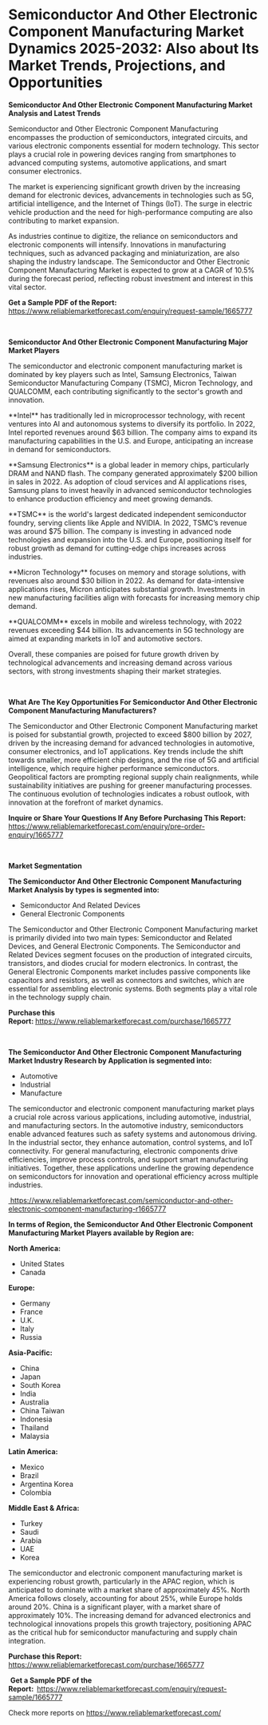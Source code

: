 <p><h1>Semiconductor And Other Electronic Component Manufacturing Market Dynamics 2025-2032: Also about Its Market Trends, Projections, and Opportunities</h1></p><p><strong>Semiconductor And Other Electronic Component Manufacturing Market Analysis and Latest Trends</strong></p>
<p><p>Semiconductor and Other Electronic Component Manufacturing encompasses the production of semiconductors, integrated circuits, and various electronic components essential for modern technology. This sector plays a crucial role in powering devices ranging from smartphones to advanced computing systems, automotive applications, and smart consumer electronics. </p><p>The market is experiencing significant growth driven by the increasing demand for electronic devices, advancements in technologies such as 5G, artificial intelligence, and the Internet of Things (IoT). The surge in electric vehicle production and the need for high-performance computing are also contributing to market expansion. </p><p>As industries continue to digitize, the reliance on semiconductors and electronic components will intensify. Innovations in manufacturing techniques, such as advanced packaging and miniaturization, are also shaping the industry landscape. The Semiconductor and Other Electronic Component Manufacturing Market is expected to grow at a CAGR of 10.5% during the forecast period, reflecting robust investment and interest in this vital sector.</p></p>
<p><strong>Get a Sample PDF of the Report:&nbsp;</strong> <a href="https://www.reliablemarketforecast.com/enquiry/request-sample/1665777?utm_campaign=1720&utm_medium=2&utm_source=Github&utm_content=ia&utm_term=09032025&utm_id=semiconductor-and-other-electronic-component-manufacturing">https://www.reliablemarketforecast.com/enquiry/request-sample/1665777</a></p>
<p>&nbsp;</p>
<p><strong>Semiconductor And Other Electronic Component Manufacturing Major Market Players</strong></p>
<p><p>The semiconductor and electronic component manufacturing market is dominated by key players such as Intel, Samsung Electronics, Taiwan Semiconductor Manufacturing Company (TSMC), Micron Technology, and QUALCOMM, each contributing significantly to the sector's growth and innovation.</p><p>**Intel** has traditionally led in microprocessor technology, with recent ventures into AI and autonomous systems to diversify its portfolio. In 2022, Intel reported revenues around $63 billion. The company aims to expand its manufacturing capabilities in the U.S. and Europe, anticipating an increase in demand for semiconductors.</p><p>**Samsung Electronics** is a global leader in memory chips, particularly DRAM and NAND flash. The company generated approximately $200 billion in sales in 2022. As adoption of cloud services and AI applications rises, Samsung plans to invest heavily in advanced semiconductor technologies to enhance production efficiency and meet growing demands.</p><p>**TSMC** is the world's largest dedicated independent semiconductor foundry, serving clients like Apple and NVIDIA. In 2022, TSMC’s revenue was around $75 billion. The company is investing in advanced node technologies and expansion into the U.S. and Europe, positioning itself for robust growth as demand for cutting-edge chips increases across industries.</p><p>**Micron Technology** focuses on memory and storage solutions, with revenues also around $30 billion in 2022. As demand for data-intensive applications rises, Micron anticipates substantial growth. Investments in new manufacturing facilities align with forecasts for increasing memory chip demand.</p><p>**QUALCOMM** excels in mobile and wireless technology, with 2022 revenues exceeding $44 billion. Its advancements in 5G technology are aimed at expanding markets in IoT and automotive sectors.</p><p>Overall, these companies are poised for future growth driven by technological advancements and increasing demand across various sectors, with strong investments shaping their market strategies.</p></p>
<p>&nbsp;</p>
<p><strong>What Are The Key Opportunities For Semiconductor And Other Electronic Component Manufacturing Manufacturers?</strong></p>
<p><p>The Semiconductor and Other Electronic Component Manufacturing market is poised for substantial growth, projected to exceed $800 billion by 2027, driven by the increasing demand for advanced technologies in automotive, consumer electronics, and IoT applications. Key trends include the shift towards smaller, more efficient chip designs, and the rise of 5G and artificial intelligence, which require higher performance semiconductors. Geopolitical factors are prompting regional supply chain realignments, while sustainability initiatives are pushing for greener manufacturing processes. The continuous evolution of technologies indicates a robust outlook, with innovation at the forefront of market dynamics.</p></p>
<p><strong>Inquire or Share Your Questions If Any Before Purchasing This Report:</strong> <a href="https://www.reliablemarketforecast.com/enquiry/pre-order-enquiry/1665777?utm_campaign=1720&utm_medium=2&utm_source=Github&utm_content=ia&utm_term=09032025&utm_id=semiconductor-and-other-electronic-component-manufacturing">https://www.reliablemarketforecast.com/enquiry/pre-order-enquiry/1665777</a></p>
<p>&nbsp;</p>
<p><strong>Market Segmentation</strong></p>
<p><strong>The Semiconductor And Other Electronic Component Manufacturing Market Analysis by types is segmented into:</strong></p>
<p><ul><li>Semiconductor And Related Devices</li><li>General Electronic Components</li></ul></p>
<p><p>The Semiconductor and Other Electronic Component Manufacturing market is primarily divided into two main types: Semiconductor and Related Devices, and General Electronic Components. The Semiconductor and Related Devices segment focuses on the production of integrated circuits, transistors, and diodes crucial for modern electronics. In contrast, the General Electronic Components market includes passive components like capacitors and resistors, as well as connectors and switches, which are essential for assembling electronic systems. Both segments play a vital role in the technology supply chain.</p></p>
<p><strong>Purchase this Report:&nbsp;</strong><a href="https://www.reliablemarketforecast.com/purchase/1665777?utm_campaign=1720&utm_medium=2&utm_source=Github&utm_content=ia&utm_term=09032025&utm_id=semiconductor-and-other-electronic-component-manufacturing">https://www.reliablemarketforecast.com/purchase/1665777</a></p>
<p>&nbsp;</p>
<p><strong>The Semiconductor And Other Electronic Component Manufacturing Market Industry Research by Application is segmented into:</strong></p>
<p><ul><li>Automotive</li><li>Industrial</li><li>Manufacture</li></ul></p>
<p><p>The semiconductor and electronic component manufacturing market plays a crucial role across various applications, including automotive, industrial, and manufacturing sectors. In the automotive industry, semiconductors enable advanced features such as safety systems and autonomous driving. In the industrial sector, they enhance automation, control systems, and IoT connectivity. For general manufacturing, electronic components drive efficiencies, improve process controls, and support smart manufacturing initiatives. Together, these applications underline the growing dependence on semiconductors for innovation and operational efficiency across multiple industries.</p></p>
<p><a href="https://www.reliablemarketforecast.com/semiconductor-and-other-electronic-component-manufacturing-r1665777?utm_campaign=1720&utm_medium=2&utm_source=Github&utm_content=ia&utm_term=09032025&utm_id=semiconductor-and-other-electronic-component-manufacturing">&nbsp;https://www.reliablemarketforecast.com/semiconductor-and-other-electronic-component-manufacturing-r1665777</a></p>
<p><strong>In terms of Region, the Semiconductor And Other Electronic Component Manufacturing Market Players available by Region are:</strong></p>
<p>
    <p> <strong> North America: </strong>
        <ul>
            <li>United States</li>
            <li>Canada</li>
        </ul>
        </p> 
    <p> <strong> Europe: </strong>
        <ul>
            <li>Germany</li>
            <li>France</li>
            <li>U.K.</li>
            <li>Italy</li>
            <li>Russia</li>
        </ul>
        </p> 
    <p> <strong> Asia-Pacific: </strong>
        <ul>
            <li>China</li>
            <li>Japan</li>
            <li>South Korea</li>
            <li>India</li>
            <li>Australia</li>
            <li>China Taiwan</li>
            <li>Indonesia</li>
            <li>Thailand</li>
            <li>Malaysia</li>
        </ul>
        </p> 
    <p> <strong> Latin America: </strong>
        <ul>
            <li>Mexico</li>
            <li>Brazil</li>
            <li>Argentina Korea</li>
            <li>Colombia</li>
        </ul>
        </p> 
    <p> <strong> Middle East & Africa: </strong>
        <ul>
            <li>Turkey</li>
            <li>Saudi</li>
            <li>Arabia</li>
            <li>UAE</li>
            <li>Korea</li>
        </ul>
    </p>
    </p>
<p><p>The semiconductor and electronic component manufacturing market is experiencing robust growth, particularly in the APAC region, which is anticipated to dominate with a market share of approximately 45%. North America follows closely, accounting for about 25%, while Europe holds around 20%. China is a significant player, with a market share of approximately 10%. The increasing demand for advanced electronics and technological innovations propels this growth trajectory, positioning APAC as the critical hub for semiconductor manufacturing and supply chain integration.</p></p>
<p><strong>Purchase this Report: </strong><a href="https://www.reliablemarketforecast.com/purchase/1665777?utm_campaign=1720&utm_medium=2&utm_source=Github&utm_content=ia&utm_term=09032025&utm_id=semiconductor-and-other-electronic-component-manufacturing">https://www.reliablemarketforecast.com/purchase/1665777</a></p>
<p>&nbsp;<strong>Get a Sample PDF of the Report:&nbsp;&nbsp;</strong><a href="https://www.reliablemarketforecast.com/enquiry/request-sample/1665777?utm_campaign=1720&utm_medium=2&utm_source=Github&utm_content=ia&utm_term=09032025&utm_id=semiconductor-and-other-electronic-component-manufacturing">https://www.reliablemarketforecast.com/enquiry/request-sample/1665777</a></p>
<p><strong></strong></p>
<p>Check more reports on <a href="https://www.reliablemarketforecast.com/?utm_campaign=1720&utm_medium=2&utm_source=Github&utm_content=ia&utm_term=09032025&utm_id=semiconductor-and-other-electronic-component-manufacturing">https://www.reliablemarketforecast.com/</a></p>